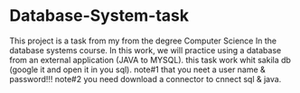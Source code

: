 # Database-System-task
This project is a task from my from the degree Computer Science In the database systems course. In this work, we will practice using a database from an external application (JAVA to MYSQL).
this task work whit sakila db (google it and open it in you sql).
note#1 that you neet a user name & password!!!
note#2 you need download a connector to cnnect sql & java.
